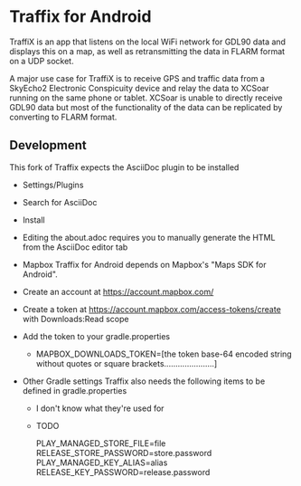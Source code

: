 # Traffix for Android

TraffiX is an app that listens on the local WiFi network for GDL90 data and displays this on a map, as well as retransmitting the data in FLARM format on a UDP socket.

A major use case for TraffiX is to receive GPS and traffic data from a SkyEcho2 Electronic Conspicuity device and relay the data to XCSoar running on the same phone or tablet.
XCSoar is unable to directly receive GDL90 data but most of the functionality of the data can be replicated by converting to FLARM format.

Development
-----------
This fork of Traffix expects the AsciiDoc plugin to be installed
  * Settings/Plugins
  * Search for AsciiDoc
  * Install
  * Editing the about.adoc requires you to manually generate the HTML from the AsciiDoc editor tab

* Mapbox
Traffix for Android depends on Mapbox's "Maps SDK for Android". 
* Create an account at https://account.mapbox.com/ 
* Create a token at https://account.mapbox.com/access-tokens/create with Downloads:Read scope
* Add the token to your gradle.properties
  * MAPBOX_DOWNLOADS_TOKEN=[the token base-64 encoded string without quotes or square brackets......................]

* Other Gradle settings
Traffix also needs the following items to be defined in gradle.properties
  * I don't know what they're used for
  * TODO

    PLAY_MANAGED_STORE_FILE=file
    RELEASE_STORE_PASSWORD=store.password
    PLAY_MANAGED_KEY_ALIAS=alias
    RELEASE_KEY_PASSWORD=release.password
